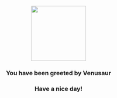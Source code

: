 <p align="center">
    <img src="https://raw.githubusercontent.com/PokeAPI/sprites/master/sprites/pokemon/3.png" width="150" height="150">
</p>
<h3 align="center">You have been greeted by  <b>Venusaur</b></h3>
<h3 align="center">Have a nice day!</h3>
